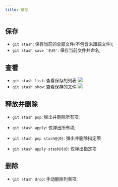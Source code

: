 ```yaml
---
title: 缓存
---
```



## 保存
* `git stash`: 保存当前的全部文件(不包含未跟踪文件);
* `git stash save '名称'`: 保存当前文件并命名;


## 查看
* `git stash list`: 查看保存的列表
![](https://ran-1303246897.cos.ap-guangzhou.myqcloud.com/www/markdown/20200131161435.png)
* `git stash show`: 查看保存的文件
![](https://ran-1303246897.cos.ap-guangzhou.myqcloud.com/www/markdown/20200131161627.png)


## 释放并删除
* `git stash pop`: 弹出并删除所有项;
* `git stash apply`: 仅弹出所有项; 

* `git stash pop stash@{0}`: 弹出并删除指定项
* `git stash apply stash@{0}`: 仅弹出指定项


## 删除
* `git stash drop`: 手动删除列表项;

